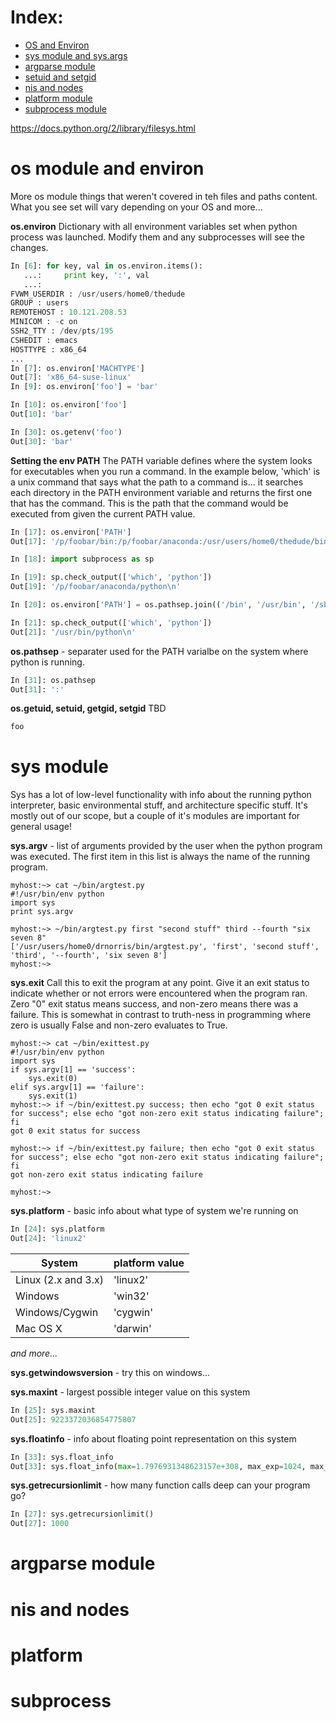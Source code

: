 # Index:
* [OS and Environ](#os-module-and-environ)
* [sys module and sys.args](#sys-module-and-sys-args)
* [argparse module](#argparse-module)
* [setuid and setgid](#setuid-and-setgid)
* [nis and nodes](#nis-and-nodes)
* [platform module](#platform-module)
* [subprocess module](#subprocess-module)
  
  
https://docs.python.org/2/library/filesys.html  
  
# os module and environ
More os module things that weren't covered in teh files and paths content. What you see set will vary depending on your OS and more...

**os.environ**
Dictionary with all environment variables set when python process was launched. Modify them and any subprocesses will see the changes.
```python
In [6]: for key, val in os.environ.items():
   ...:     print key, ':', val
   ...:     
FVWM_USERDIR : /usr/users/home0/thedude
GROUP : users
REMOTEHOST : 10.121.208.53
MINICOM : -c on
SSH2_TTY : /dev/pts/195
CSHEDIT : emacs
HOSTTYPE : x86_64
...
In [7]: os.environ['MACHTYPE']
Out[7]: 'x86_64-suse-linux'
In [9]: os.environ['foo'] = 'bar'

In [10]: os.environ['foo']
Out[10]: 'bar'

In [30]: os.getenv('foo')
Out[30]: 'bar'

```
**Setting the env PATH**
The PATH variable defines where the system looks for executables when you run a command. In the example below, 'which' is a unix command that says what the path to a command is... it searches each directory in the PATH environment variable and returns the first one that has the command. This is the path that the command would be executed from given the current PATH value.
```python
In [17]: os.environ['PATH']
Out[17]: '/p/foobar/bin:/p/foobar/anaconda:/usr/users/home0/thedude/bin:/usr/bin:/bin:/usr/sbin:/sbin:/usr/bin/X11:/usr/X11R6/bin:/usr/lib/mit/bin:/usr/lib/mit/sbin:/usr/lib/qt3/bin:/opt/kde3/bin:/usr/local/bin:/usr/common/script:.'

In [18]: import subprocess as sp

In [19]: sp.check_output(['which', 'python'])
Out[19]: '/p/foobar/anaconda/python\n'

In [20]: os.environ['PATH'] = os.pathsep.join(('/bin', '/usr/bin', '/sbin', '/usr/sbin'))

In [21]: sp.check_output(['which', 'python'])
Out[21]: '/usr/bin/python\n'
```
**os.pathsep** - separater used for the PATH varialbe on the system where python is running. 
```python
In [31]: os.pathsep
Out[31]: ':'
```
**os.getuid, setuid, getgid, setgid**
TBD
```python
foo
```

# sys module
Sys has a lot of low-level functionality with info about the running python interpreter, basic environmental stuff, and architecture specific stuff.  It's mostly out of our scope, but a couple of it's modules are important for general usage!  
  
**sys.argv** - list of arguments provided by the user when the python program was executed. 
The first item in this list is always the name of the running program. 
```
myhost:~> cat ~/bin/argtest.py
#!/usr/bin/env python
import sys
print sys.argv

myhost:~> ~/bin/argtest.py first "second stuff" third --fourth "six seven 8"
['/usr/users/home0/drnorris/bin/argtest.py', 'first', 'second stuff', 'third', '--fourth', 'six seven 8']
myhost:~> 
```

**sys.exit**
Call this to exit the program at any point. Give it an exit status to indicate whether or not errors were encountered when the program ran. Zero "0" exit status means success, and non-zero means there was a failure.  This is somewhat in contrast to truth-ness in programming where zero is usually False and non-zero evaluates to True.  
```
myhost:~> cat ~/bin/exittest.py 
#!/usr/bin/env python
import sys
if sys.argv[1] == 'success':
    sys.exit(0)
elif sys.argv[1] == 'failure':
    sys.exit(1)
myhost:~> if ~/bin/exittest.py success; then echo "got 0 exit status for success"; else echo "got non-zero exit status indicating failure"; fi
got 0 exit status for success

myhost:~> if ~/bin/exittest.py failure; then echo "got 0 exit status for success"; else echo "got non-zero exit status indicating failure"; fi
got non-zero exit status indicating failure

myhost:~> 
```
  
**sys.platform** - basic info about what type of system we're running on
```python
In [24]: sys.platform
Out[24]: 'linux2'
```
| System              | platform value |
|---------------------|----------------|
| Linux (2.x and 3.x) |	'linux2'       |
| Windows	            | 'win32'        |
| Windows/Cygwin	    |'cygwin'        |
| Mac OS X	          |'darwin'        |  
*and more...*  
  
**sys.getwindowsversion** - try this on windows...
  
**sys.maxint** - largest possible integer value on this system
```python
In [25]: sys.maxint
Out[25]: 9223372036854775807
```
**sys.floatinfo** - info about floating point representation on this system
```python
In [33]: sys.float_info
Out[33]: sys.float_info(max=1.7976931348623157e+308, max_exp=1024, max_10_exp=308, min=2.2250738585072014e-308, min_exp=-1021, min_10_exp=-307, dig=15, mant_dig=53, epsilon=2.220446049250313e-16, radix=2, rounds=1)
```
**sys.getrecursionlimit** - how many function calls deep can your program go? 
```python
In [27]: sys.getrecursionlimit()
Out[27]: 1000
```

# argparse module
# nis and nodes
# platform
# subprocess
